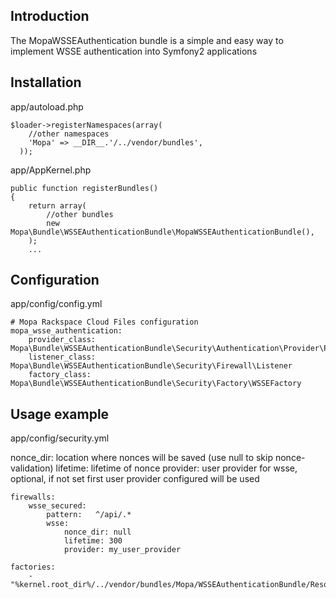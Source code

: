 ## Introduction

The MopaWSSEAuthentication bundle is a simple and easy way to implement WSSE authentication into Symfony2 applications

## Installation

app/autoload.php

```
$loader->registerNamespaces(array(
    //other namespaces
    'Mopa' => __DIR__.'/../vendor/bundles',
  ));
```

app/AppKernel.php

```
public function registerBundles()
{
    return array(
        //other bundles
        new Mopa\Bundle\WSSEAuthenticationBundle\MopaWSSEAuthenticationBundle(),
    );
    ...
```

## Configuration

app/config/config.yml

```
# Mopa Rackspace Cloud Files configuration
mopa_wsse_authentication:
    provider_class: Mopa\Bundle\WSSEAuthenticationBundle\Security\Authentication\Provider\Provider
    listener_class: Mopa\Bundle\WSSEAuthenticationBundle\Security\Firewall\Listener
    factory_class: Mopa\Bundle\WSSEAuthenticationBundle\Security\Factory\WSSEFactory
```

## Usage example

app/config/security.yml

nonce_dir: location where nonces will be saved (use null to skip nonce-validation)
lifetime: lifetime of nonce
provider: user provider for wsse, optional, if not set first user provider configured will be used

```
firewalls:
    wsse_secured:
        pattern:   ^/api/.*
        wsse:
            nonce_dir: null
            lifetime: 300
            provider: my_user_provider

factories:
    - "%kernel.root_dir%/../vendor/bundles/Mopa/WSSEAuthenticationBundle/Resources/config/security_factories.yml"
```
